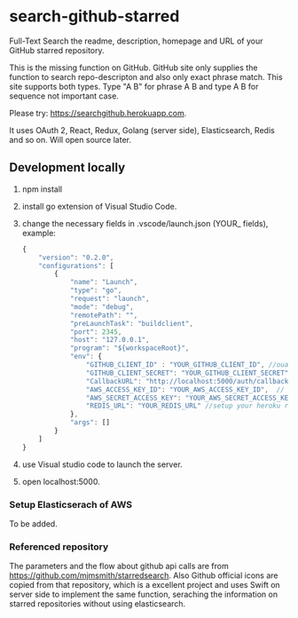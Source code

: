 # search-github-starred
Full-Text Search the readme, description, homepage and URL of your GitHub starred repository. 

This is the missing function on GitHub. GitHub site only supplies the function to search repo-descripton and also only exact phrase match. This site supports both types. Type "A B" for phrase A B and type A B for sequence not important case.

Please try: https://searchgithub.herokuapp.com.

It uses OAuth 2, React, Redux, Golang (server side), Elasticsearch, Redis and so on. Will open source later.

## Development locally 
1. npm install
2. install go extension of Visual Studio Code. 
3. change the necessary fields in .vscode/launch.json (YOUR_ fields), example: 
    ~~~ javascript
    {
        "version": "0.2.0",
        "configurations": [
            {
                "name": "Launch",
                "type": "go",
                "request": "launch",
                "mode": "debug",
                "remotePath": "",
                "preLaunchTask": "buildclient",
                "port": 2345,
                "host": "127.0.0.1",
                "program": "${workspaceRoot}",
                "env": {
                    "GITHUB_CLIENT_ID" : "YOUR_GITHUB_CLIENT_ID", //ouath of your github app
                    "GITHUB_CLIENT_SECRET": "YOUR_GITHUB_CLIENT_SECRET",  //ouath of your github app
                    "CallbackURL": "http://localhost:5000/auth/callback/",
                    "AWS_ACCESS_KEY_ID": "YOUR_AWS_ACCESS_KEY_ID",  // elasticserach of aws 
                    "AWS_SECRET_ACCESS_KEY": "YOUR_AWS_SECRET_ACCESS_KEY", // elasticserach of aws 
                    "REDIS_URL": "YOUR_REDIS_URL" //setup your heroku redis or other service's redis 
                },
                "args": []
            }
        ]
    }
    ~~~

4. use Visual studio code to launch the server. 
5. open localhost:5000.

### Setup Elasticserach of AWS 
To be added. 

### Referenced repository 
The parameters and the flow about github api calls are from https://github.com/mjmsmith/starredsearch. Also Github official icons are copied from that repository, which is a excellent project and uses Swift on server side to implement the same function, seraching the information on starred repositories without using elasticsearch. 
